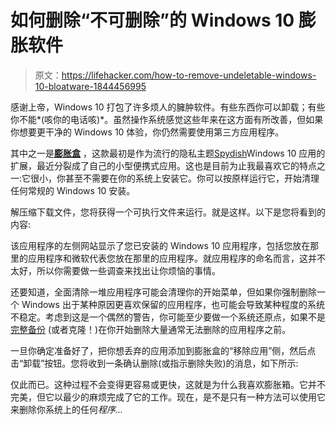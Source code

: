 # 如何删除“不可删除”的 Windows 10 膨胀软件

> 原文：<https://lifehacker.com/how-to-remove-undeletable-windows-10-bloatware-1844456995>

感谢上帝，Windows 10 打包了许多烦人的臃肿软件。有些东西你可以卸载；有些你不能*(咳你的电话咳)*。虽然操作系统感觉这些年来在这方面有所改善，但如果你想要更干净的 Windows 10 体验，你仍然需要使用第三方应用程序。



其中之一是[**膨胀盒**](https://github.com/builtbybel/bloatbox) ，这款最初是作为流行的隐私主题[Spydish](https://github.com/builtbybel/spydish)Windows 10 应用的扩展，最近分裂成了自己的小型便携式应用。这也是目前为止我最喜欢它的特点之一:它很小，你甚至不需要在你的系统上安装它。你可以按原样运行它，开始清理任何常规的 Windows 10 安装。

解压缩下载文件，您将获得一个可执行文件来运行。就是这样。以下是您将看到的内容:

该应用程序的左侧网站显示了您已安装的 Windows 10 应用程序，包括您放在那里的应用程序和微软代表您放在那里的应用程序。就应用程序的命名而言，这并不太好，所以你需要做一些调查来找出让你烦恼的事情。

还要知道，全面清除一堆应用程序可能会清理你的开始菜单，但如果你强制删除一个 Windows 出于某种原因更喜欢保留的应用程序，也可能会导致某种程度的系统不稳定。考虑到这是一个偶然的警告，你可能至少要做一个系统还原点，如果不是 [完整备份](https://lifehacker.com/back-up-and-clone-your-hard-drive-with-macrium-reflect-1825289970) (或者克隆！)在你开始删除大量通常无法删除的应用程序之前。

一旦你确定准备好了，把你想丢弃的应用添加到膨胀盒的“移除应用”侧，然后点击“卸载”按钮。您将收到一条确认删除(或指示删除失败)的消息，如下所示:

仅此而已。这种过程不会变得更容易或更快，这就是为什么我喜欢膨胀箱。它并不完美，但它以最少的麻烦完成了它的工作。现在，是不是只有一种方法可以使用它来删除你系统上的任何*程序...*